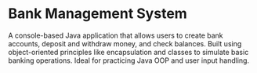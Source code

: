 # Bank Management System

A console-based Java application that allows users to create bank accounts, deposit and withdraw money, and check balances. Built using object-oriented principles like encapsulation and classes to simulate basic banking operations. Ideal for practicing Java OOP and user input handling.
